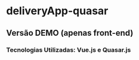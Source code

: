 # deliveryApp-quasar

## Versão DEMO (apenas front-end)
### Tecnologias Utilizadas: Vue.js e Quasar.js
